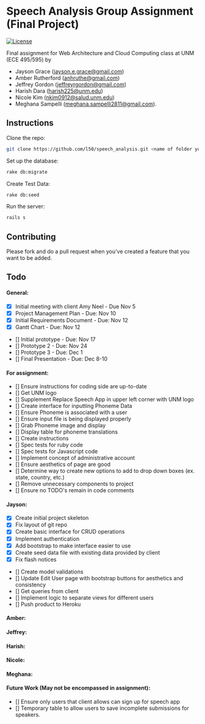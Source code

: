 # Speech Analysis Group Assignment (Final Project)

[![License](http://img.shields.io/:license-mit-blue.svg)](http://doge.mit-license.org)

Final assignment for Web Architecture and Cloud Computing class at UNM (ECE 495/595) by

* Jayson Grace (jayson.e.grace@gmail.com)
* Amber Rutherford (anhruthe@gmail.com)
* Jeffrey Gordon (jeffreyrgordon@gmail.com)
* Harish Dara (harish225@unm.edu)
* Nicole Kim (nkim0912@salud.unm.edu)
* Meghana Sampelli (meghana.sampelli2811@gmail.com).

## Instructions

Clone the repo:
```bash
git clone https://github.com/l50/speech_analysis.git <name of folder you choose> && cd <name of folder you chose>
```
Set up the database:
```bash
rake db:migrate
```
Create Test Data:
```bash
rake db:seed
```
Run the server:
```bash
rails s
```

## Contributing
Please fork and do a pull request when you've created a feature that you want to be added.

## Todo
#### General:
- [x] Initial meeting with client Amy Neel - Due Nov 5
- [x] Project Management Plan - Due: Nov 10
- [x] Initial Requirements Document - Due: Nov 12
- [x] Gantt Chart - Due: Nov 12
- [] Initial prototype - Due: Nov 17
- [] Prototype 2 - Due: Nov 24
- [] Prototype 3 - Due: Dec 1
- [] Final Presentation - Due: Dec 8-10

#### For assignment:
- [] Ensure instructions for coding side are up-to-date
- [] Get UNM logo
- [] Supplement Replace Speech App in upper left corner with UNM logo
- [] Create interface for inputting Phoneme Data
- [] Ensure Phoneme is associated with a user
- [] Ensure input file is being displayed properly
- [] Grab Phoneme image and display
- [] Display table for phoneme translations
- [] Create instructions
- [] Spec tests for ruby code
- [] Spec tests for Javascript code
- [] Implement concept of administrative account
- [] Ensure aesthetics of page are good
- [] Determine way to create new options to add to drop down boxes (ex. state, country, etc.)
- [] Remove unnecessary components to project
- [] Ensure no TODO's remain in code comments

#### Jayson:
- [x] Create initial project skeleton
- [x] Fix layout of git repo
- [x] Create basic interface for CRUD operations
- [x] Implement authentication
- [x] Add bootstrap to make interface easier to use
- [x] Create seed data file with existing data provided by client
- [x] Fix flash notices
- [] Create model validations
- [] Update Edit User page with bootstrap buttons for aesthetics and consistency
- [] Get queries from client
- [] Implement logic to separate views for different users
- [] Push product to Heroku

#### Amber:

#### Jeffrey:

#### Harish:

#### Nicole:

#### Meghana:

#### Future Work (May not be encompassed in assignment):
- [] Ensure only users that client allows can sign up for speech app
- [] Temporary table to allow users to save incomplete submissions for speakers.
